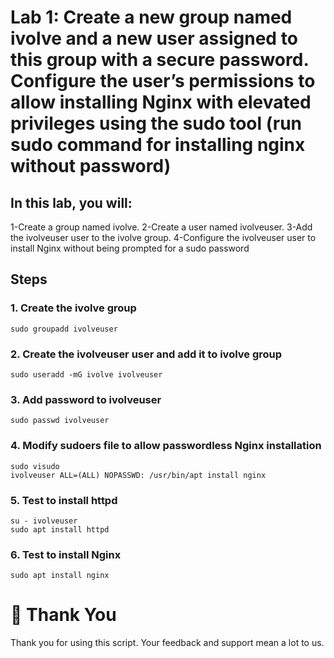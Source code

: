 # Lab 1: Create a new group named ivolve and a new user assigned to this group with a secure password. Configure the user’s permissions to allow installing Nginx with elevated privileges using the sudo tool (run sudo command for installing nginx without password)
## In this lab, you will:

1-Create a group named ivolve.
2-Create a user named ivolveuser.
3-Add the ivolveuser user to the ivolve group.
4-Configure the ivolveuser user to install Nginx without being prompted for a sudo password
## Steps
### 1. Create the ivolve group
```
sudo groupadd ivolveuser
```
### 2. Create the ivolveuser user and add it to ivolve group 
```
sudo useradd -mG ivolve ivolveuser
```
### 3. Add password to ivolveuser
```
sudo passwd ivolveuser
```
### 4. Modify sudoers file to allow passwordless Nginx installation
```
sudo visudo
ivolveuser ALL=(ALL) NOPASSWD: /usr/bin/apt install nginx
```
### 5. Test to install httpd 
```
su - ivolveuser
sudo apt install httpd
```
### 6. Test to install Nginx
```
sudo apt install nginx
```
# 🙏 Thank You
Thank you for using this script. Your feedback and support mean a lot to us.
